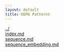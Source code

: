 ```yaml
---
layout: default
title: ODPA Patterns
---
```

  
[../](../)  
[index.md](./index.md)  
[sequence.md](./sequence.md)  
[sequence_embedding.md](./sequence_embedding.md)  
